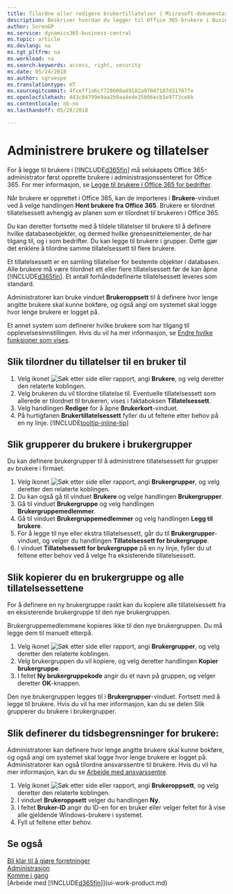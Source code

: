 ```yaml
---
title: Tilordne eller redigere brukertillatelser | Microsoft-dokumentasjon
description: Beskriver hvordan du legger til Office 365-brukere i Business Central og deretter tilordner tillatelser, tilgangsrettigheter og sikkerhetsinnstillinger.
author: SorenGP
ms.service: dynamics365-business-central
ms.topic: article
ms.devlang: na
ms.tgt_pltfrm: na
ms.workload: na
ms.search.keywords: access, right, security
ms.date: 05/24/2018
ms.author: sgroespe
ms.translationtype: HT
ms.sourcegitcommit: 4fceff1a6cf728608a49182a9704f187d31767fe
ms.openlocfilehash: 443c04799e9aa2b9aa4ede15006ecb5e9773ce6b
ms.contentlocale: nb-no
ms.lasthandoff: 05/28/2018

---
```

# <a name="manage-users-and-permissions"></a>Administrere brukere og tillatelser
For å legge til brukere i [!INCLUDE[d365fin](includes/d365fin_md.md)] må selskapets Office 365-administrator først opprette brukere i administrasjonssenteret for Office 365. For mer informasjon, se [Legge til brukere i Office 365 for bedrifter](https://support.office.com/en-us/article/Add-users-to-Office-365-for-business-435ccec3-09dd-4587-9ebd-2f3cad6bc2bc).

Når brukere er opprettet i Office 365, kan de importeres i **Brukere**-vinduet ved å velge handlingen **Hent brukere fra Office 365**. Brukere er tilordnet tillatelsessett avhengig av planen som er tilordnet til brukeren i Office 365.

Du kan deretter fortsette med å tildele tillatelser til brukere til å definere hvilke databaseobjekter, og dermed hvilke grensesnittelementer, de har tilgang til, og i som bedrifter. Du kan legge til brukere i grupper. Dette gjør det enklere å tilordne samme tillatelsessett til flere brukere.

Et tillatelsessett er en samling tillatelser for bestemte objekter i databasen. Alle brukere må være tilordnet ett eller flere tillatelsessett før de kan åpne [!INCLUDE[d365fin](includes/d365fin_md.md)]. Et antall forhåndsdefinerte tillatelsessett leveres som standard.  

Administratorer kan bruke vinduet **Brukeroppsett** til å definere hvor lenge angitte brukere skal kunne bokføre, og også angi om systemet skal logge hvor lenge brukere er logget på.

Et annet system som definerer hvilke brukere som har tilgang til opplevelsesinnstillingen. Hvis du vil ha mer informasjon, se [Endre hvilke funksjoner som vises](ui-experiences.md).

## <a name="to-assign-permissions-to-a-user"></a>Slik tilordner du tillatelser til en bruker til
1. Velg ikonet ![Søk etter side eller rapport](media/ui-search/search_small.png "Søk etter side eller rapport"), angi **Brukere**, og velg deretter den relaterte koblingen.
2. Velg brukeren du vil tilordne tillatelse til.
Eventuelle tillatelsessett som allerede er tilordnet til brukeren, vises i faktaboksen **Tillatelsessett**.
3. Velg handlingen **Rediger** for å åpne **Brukerkort**-vinduet.
4. På hurtigfanen **Brukertillatelsessett** fyller du ut feltene etter behov på en ny linje. [!INCLUDE[tooltip-inline-tip](includes/tooltip-inline-tip_md.md)]

## <a name="to-group-users-in-user-groups"></a>Slik grupperer du brukere i brukergrupper
Du kan definere brukergrupper til å administrere tillatelsessett for grupper av brukere i firmaet.

1. Velg ikonet ![Søk etter side eller rapport](media/ui-search/search_small.png "Søk etter side eller rapport"), angi **Brukergrupper**, og velg deretter den relaterte koblingen.
2. Du kan også gå til vinduet **Brukere** og velge handlingen **Brukergrupper**.
3. Gå til vinduet **Brukergruppe** og velg handlingen **Brukergruppemedlemmer**.
6. Gå til vinduet **Brukergruppemedlemmer** og velg handlingen **Legg til brukere**.
7. For å legge til nye eller ekstra tillatelsessett, går du til **Brukergrupper**-vinduet, og velger du handlingen **Tillatelsessett for brukergruppe**.
8. I vinduet **Tillatelsessett for brukergruppe** på en ny linje, fyller du ut feltene etter behov ved å velge fra eksisterende tillatelsessett.

## <a name="to-copy-a-user-group-and-all-its-permission-sets"></a>Slik kopierer du en brukergruppe og alle tillatelsessettene
For å definere en ny brukergruppe raskt kan du kopiere alle tillatelsessett fra en eksisterende brukergruppe til den nye brukergruppen.

Brukergruppemedlemmene kopieres ikke til den nye brukergruppen. Du må legge dem til manuelt etterpå.

1. Velg ikonet ![Søk etter side eller rapport](media/ui-search/search_small.png "Søk etter side eller rapport"), angi **Brukergrupper**, og velg deretter den relaterte koblingen.
2. Velg brukergruppen du vil kopiere, og velg deretter handlingen **Kopier brukergruppe**.
3. I feltet **Ny brukergruppekode** angir du et navn på gruppen, og velger deretter **OK**-knappen.

Den nye brukergruppen legges til i **Brukergrupper**-vinduet. Fortsett med å legge til brukere. Hvis du vil ha mer informasjon, kan du se delen Slik grupperer du brukere i brukergrupper.

## <a name="to-set-up-user-time-constraints"></a>Slik definerer du tidsbegrensninger for brukere:
Administratorer kan definere hvor lenge angitte brukere skal kunne bokføre, og også angi om systemet skal logge hvor lenge brukere er logget på. Administratorer kan også tilordne ansvarssentre til brukere. Hvis du vil ha mer informasjon, kan du se [Arbeide med ansvarssentre](inventory-responsibility-centers.md).

1. Velg ikonet ![Søk etter side eller rapport](media/ui-search/search_small.png "Søk etter side eller rapport"), angi **Brukeroppsett**, og velg deretter den relaterte koblingen.
2. I vinduet **Brukeroppsett** velger du handlingen **Ny**.
3. I feltet **Bruker-ID** angir du ID-en for en bruker eller velger feltet for å vise alle gjeldende Windows-brukere i systemet.
4. Fyll ut feltene etter behov.

## <a name="see-also"></a>Se også
[Bli klar til å gjøre forretninger](ui-get-ready-business.md)  
[Administrasjon](admin-setup-and-administration.md)  
[Komme i gang](product-get-started.md)  
[Arbeide med [!INCLUDE[d365fin](includes/d365fin_md.md)]](ui-work-product.md)  

